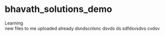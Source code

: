 # bhavath_solutions_demo
Learning
<br>
new files to me uploaded 
already
dsndscnlsnc
dsvds ds
sdfdsvsdvs
 cvdsv
